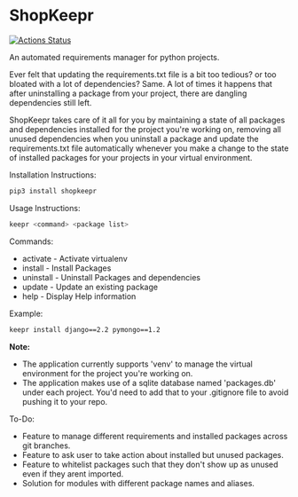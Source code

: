 # ShopKeepr

[![Actions Status](https://github.com/Geek-ubaid/ShopKeepr/workflows/Shopkeepr/badge.svg)](https://github.com/Geek-ubaid/ShopKeepr/actions)

An automated requirements manager for python projects.

Ever felt that updating the requirements.txt file is a bit too tedious? or too bloated with a lot of dependencies? Same. A lot of times it happens that after uninstalling a package from your project, there are dangling dependencies still left.

ShopKeepr takes care of it all for you by maintaining a state of all packages and dependencies installed for the project you're working on, removing all unused dependencies when you uninstall a package and update the requirements.txt file automatically whenever you make a change to the state of installed packages for your projects in your virtual environment.

Installation Instructions:
```bash
pip3 install shopkeepr
```

Usage Instructions:

```bash
keepr <command> <package list>
```

Commands:

* activate - Activate virtualenv
* install - Install Packages
* uninstall - Uninstall Packages and dependencies
* update - Update an existing package
* help - Display Help information


Example:
```bash
keepr install django==2.2 pymongo==1.2
```

**Note:**
* The application currently supports 'venv' to manage the virtual environment for the project you're working on.
* The application makes use of a sqlite database named 'packages.db' under each project. You'd need to add that to your .gitignore file to avoid pushing it to your repo.


To-Do:
* Feature to manage different requirements and installed packages across git branches.
* Feature to ask user to take action about installed but unused packages.
* Feature to whitelist packages such that they don't show up as unused even if they arent imported.
* Solution for modules with different package names and aliases.
